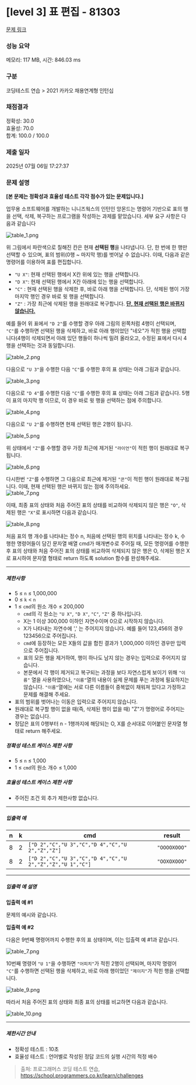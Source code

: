# [level 3] 표 편집 - 81303 

[문제 링크](https://school.programmers.co.kr/learn/courses/30/lessons/81303) 

### 성능 요약

메모리: 117 MB, 시간: 846.03 ms

### 구분

코딩테스트 연습 > 2021 카카오 채용연계형 인턴십

### 채점결과

정확성: 30.0<br/>효율성: 70.0<br/>합계: 100.0 / 100.0

### 제출 일자

2025년 07월 06일 17:27:37

### 문제 설명

<p><strong>[본 문제는 정확성과 효율성 테스트 각각 점수가 있는 문제입니다.]</strong></p>

<p>업무용 소프트웨어를 개발하는 니니즈웍스의 인턴인 앙몬드는 명령어 기반으로 표의 행을 선택, 삭제, 복구하는 프로그램을 작성하는 과제를 맡았습니다. 세부 요구 사항은 다음과 같습니다</p>

<p><img src="https://grepp-programmers.s3.ap-northeast-2.amazonaws.com/files/production/d8e89054-53ba-4222-a485-dc56893f45e4/table_1.png" title="" alt="table_1.png"></p>

<p>위 그림에서 파란색으로 칠해진 칸은 현재 <strong>선택된 행</strong>을 나타냅니다. 단, 한 번에 한 행만 선택할 수 있으며, 표의 범위(0행 ~ 마지막 행)를 벗어날 수 없습니다. 이때, 다음과 같은 명령어를 이용하여 표를 편집합니다.</p>

<ul>
<li><code>"U X"</code>: 현재 선택된 행에서 X칸 위에 있는 행을 선택합니다. </li>
<li><code>"D X"</code>: 현재 선택된 행에서 X칸 아래에 있는 행을 선택합니다. </li>
<li><code>"C"</code> : 현재 선택된 행을 삭제한 후, 바로 아래 행을 선택합니다. 단, 삭제된 행이 가장 마지막 행인 경우 바로 윗 행을 선택합니다.</li>
<li><code>"Z"</code> : 가장 최근에 삭제된 행을 원래대로 복구합니다. <u><strong>단, 현재 선택된 행은 바뀌지 않습니다.</strong></u></li>
</ul>

<p>예를 들어 위 표에서 <code>"D 2"</code>를 수행할 경우 아래 그림의 왼쪽처럼 4행이 선택되며, <code>"C"</code>를 수행하면 선택된 행을 삭제하고, 바로 아래 행이었던 "네오"가 적힌 행을 선택합니다(4행이 삭제되면서 아래 있던 행들이 하나씩 밀려 올라오고, 수정된 표에서 다시 4행을 선택하는 것과 동일합니다).</p>

<p><img src="https://grepp-programmers.s3.ap-northeast-2.amazonaws.com/files/production/453bbb71-df69-4be2-a223-67361878202c/table_2.png" title="" alt="table_2.png"></p>

<p>다음으로 <code>"U 3"</code>을 수행한 다음 <code>"C"</code>를 수행한 후의 표 상태는 아래 그림과 같습니다.</p>

<p><img src="https://grepp-programmers.s3.ap-northeast-2.amazonaws.com/files/production/61261fa2-701d-4db5-9aa2-a56dd85a3dbf/table_3.png" title="" alt="table_3.png"></p>

<p>다음으로 <code>"D 4"</code>를 수행한 다음 <code>"C"</code>를 수행한 후의 표 상태는 아래 그림과 같습니다. 5행이 표의 마지막 행 이므로, 이 경우 바로 윗 행을 선택하는 점에 주의합니다.</p>

<p><img src="https://grepp-programmers.s3.ap-northeast-2.amazonaws.com/files/production/b1a63278-be97-4e3a-a653-5a6aa0f477ba/table_4.png" title="" alt="table_4.png"></p>

<p>다음으로 <code>"U 2"</code>를 수행하면 현재 선택된 행은 2행이 됩니다.</p>

<p><img src="https://grepp-programmers.s3.ap-northeast-2.amazonaws.com/files/production/b1189eff-e4ee-4119-bb55-a1f06e388c29/table_5.png" title="" alt="table_5.png"></p>

<p>위 상태에서 <code>"Z"</code>를 수행할 경우 가장 최근에 제거된 <code>"라이언"</code>이 적힌 행이 원래대로 복구됩니다.</p>

<p><img src="https://grepp-programmers.s3.ap-northeast-2.amazonaws.com/files/production/0a386d19-0391-46a7-8086-9f36db31940d/table_6.png" title="" alt="table_6.png"></p>

<p>다시한번 <code>"Z"</code>를 수행하면 그 다음으로 최근에 제거된 <code>"콘"</code>이 적힌 행이 원래대로 복구됩니다. 이때, 현재 선택된 행은 바뀌지 않는 점에 주의하세요.<br>
<img src="https://grepp-programmers.s3.ap-northeast-2.amazonaws.com/files/production/8900360f-bf0b-449b-a508-98918a14ef1d/table_7.png" title="" alt="table_7.png"></p>

<p>이때, 최종 표의 상태와 처음 주어진 표의 상태를 비교하여 삭제되지 않은 행은 <code>"O"</code>, 삭제된 행은 <code>"X"</code>로 표시하면 다음과 같습니다.</p>

<p><img src="https://grepp-programmers.s3.ap-northeast-2.amazonaws.com/files/production/87a31aeb-50fb-4c0d-9f6b-8427632b582e/table_8.png" title="" alt="table_8.png"></p>

<p>처음 표의 행 개수를 나타내는 정수 n, 처음에 선택된 행의 위치를 나타내는 정수 k, 수행한 명령어들이 담긴 문자열 배열 cmd가 매개변수로 주어질 때, 모든 명령어를 수행한 후 표의 상태와 처음 주어진 표의 상태를 비교하여 삭제되지 않은 행은 O, 삭제된 행은 X로 표시하여 문자열 형태로 return 하도록 solution 함수를 완성해주세요.</p>

<hr>

<h5>제한사항</h5>

<ul>
<li>5 ≤ <code>n</code> ≤ 1,000,000</li>
<li>0 ≤ <code>k</code> &lt; <code>n</code></li>
<li>1 ≤ <code>cmd</code>의 원소 개수 ≤ 200,000

<ul>
<li><code>cmd</code>의 각 원소는 <code>"U X"</code>, <code>"D X"</code>, <code>"C"</code>, <code>"Z"</code> 중 하나입니다.</li>
<li>X는 1 이상 300,000 이하인 자연수이며 0으로 시작하지 않습니다.</li>
<li>X가 나타내는 자연수에 ',' 는 주어지지 않습니다. 예를 들어 123,456의 경우 123456으로 주어집니다.</li>
<li><code>cmd</code>에 등장하는 모든 X들의 값을 합친 결과가 1,000,000 이하인 경우만 입력으로 주어집니다.</li>
<li>표의 모든 행을 제거하여, 행이 하나도 남지 않는 경우는 입력으로 주어지지 않습니다.</li>
<li>본문에서 각 행이 제거되고 복구되는 과정을 보다 자연스럽게 보이기 위해 <code>"이름"</code> 열을 사용하였으나, <code>"이름"</code>열의 내용이 실제 문제를 푸는 과정에 필요하지는 않습니다. <code>"이름"</code>열에는 서로 다른 이름들이 중복없이 채워져 있다고 가정하고 문제를 해결해 주세요.</li>
</ul></li>
<li>표의 범위를 벗어나는 이동은 입력으로 주어지지 않습니다.</li>
<li>원래대로 복구할 행이 없을 때(즉, 삭제된 행이 없을 때) "Z"가 명령어로 주어지는 경우는 없습니다.</li>
<li>정답은 표의 0행부터 n - 1행까지에 해당되는 O, X를 순서대로 이어붙인 문자열 형태로 return 해주세요.</li>
</ul>

<h5>정확성 테스트 케이스 제한 사항</h5>

<ul>
<li>5 ≤ <code>n</code> ≤ 1,000</li>
<li>1 ≤ <code>cmd</code>의 원소 개수 ≤ 1,000</li>
</ul>

<h5>효율성 테스트 케이스 제한 사항</h5>

<ul>
<li>주어진 조건 외 추가 제한사항 없습니다.</li>
</ul>

<hr>

<h5>입출력 예</h5>
<table class="table">
        <thead><tr>
<th>n</th>
<th>k</th>
<th>cmd</th>
<th>result</th>
</tr>
</thead>
        <tbody><tr>
<td>8</td>
<td>2</td>
<td><code>["D 2","C","U 3","C","D 4","C","U 2","Z","Z"]</code></td>
<td><code>"OOOOXOOO"</code></td>
</tr>
<tr>
<td>8</td>
<td>2</td>
<td><code>["D 2","C","U 3","C","D 4","C","U 2","Z","Z","U 1","C"]</code></td>
<td><code>"OOXOXOOO"</code></td>
</tr>
</tbody>
      </table>
<hr>

<h5>입출력 예 설명</h5>

<p><strong>입출력 예 #1</strong></p>

<p>문제의 예시와 같습니다.</p>

<p><strong>입출력 예 #2</strong></p>

<p>다음은 9번째 명령어까지 수행한 후의 표 상태이며, 이는 입출력 예 #1과 같습니다.</p>

<p><img src="https://grepp-programmers.s3.ap-northeast-2.amazonaws.com/files/production/8900360f-bf0b-449b-a508-98918a14ef1d/table_7.png" title="" alt="table_7.png"></p>

<p>10번째 명령어 <code>"U 1"</code>을 수행하면 <code>"어피치"</code>가 적힌 2행이 선택되며, 마지막 명령어 <code>"C"</code>를 수행하면 선택된 행을 삭제하고, 바로 아래 행이었던 <code>"제이지"</code>가 적힌 행을 선택합니다.</p>

<p><img src="https://grepp-programmers.s3.ap-northeast-2.amazonaws.com/files/production/c9798574-4aa9-4029-901f-21f83fe43164/table_9.png" title="" alt="table_9.png"></p>

<p>따라서 처음 주어진 표의 상태와 최종 표의 상태를 비교하면 다음과 같습니다.</p>

<p><img src="https://grepp-programmers.s3.ap-northeast-2.amazonaws.com/files/production/e7ba17b2-9461-4e92-8356-81cc90adb2ec/table_10.png" title="" alt="table_10.png"></p>

<hr>

<h5>제한시간 안내</h5>

<ul>
<li>정확성 테스트 : 10초</li>
<li>효율성 테스트 : 언어별로 작성된 정답 코드의 실행 시간의 적정 배수</li>
</ul>


> 출처: 프로그래머스 코딩 테스트 연습, https://school.programmers.co.kr/learn/challenges